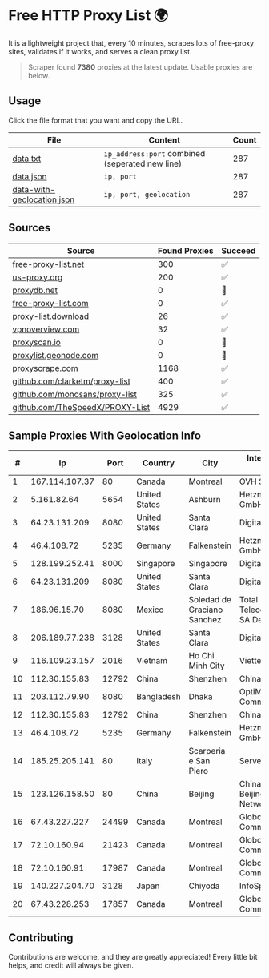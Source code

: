 
# Free HTTP Proxy List 🌍

It is a lightweight project that, every 10 minutes, scrapes lots of free-proxy sites, validates if it works, and serves a clean proxy list.


> Scraper found **7380** proxies at the latest update. Usable proxies are below.

## Usage

Click the file format that you want and copy the URL.


|File|Content|Count|
|----|-------|-----|
|[data.txt](https://raw.githubusercontent.com/themiralay/Proxy-List-World/master/data.txt)|`ip_address:port` combined (seperated new line)|287|
|[data.json](https://raw.githubusercontent.com/themiralay/Proxy-List-World/master/data.json)|`ip, port`|287|
|[data-with-geolocation.json](https://raw.githubusercontent.com/themiralay/Proxy-List-World/master/data-with-geolocation.json)|`ip, port, geolocation`|287|

## Sources

|Source|Found Proxies|Succeed|
|------|-------------|-------|
|[free-proxy-list.net](https://free-proxy-list.net)|300|✅|
|[us-proxy.org](https://www.us-proxy.org)|200|✅|
|[proxydb.net](http://proxydb.net)|0|🚫|
|[free-proxy-list.com](https://free-proxy-list.com/?page=&port=&type%5B%5D=http&type%5B%5D=https&up_time=0&search=Search)|0|✅|
|[proxy-list.download](https://www.proxy-list.download/HTTP)|26|✅|
|[vpnoverview.com](https://vpnoverview.com/privacy/anonymous-browsing/free-proxy-servers)|32|✅|
|[proxyscan.io](https://www.proxyscan.io)|0|🚫|
|[proxylist.geonode.com](https://proxylist.geonode.com/api/proxy-list?limit=300&page=1&sort_by=lastChecked&sort_type=desc&protocols=http,https)|0|🚫|
|[proxyscrape.com](https://api.proxyscrape.com/v2/?request=displayproxies&protocol=http&timeout=10000&country=all&ssl=all&anonymity=all)|1168|✅|
|[github.com/clarketm/proxy-list](https://raw.githubusercontent.com/clarketm/proxy-list/master/proxy-list-raw.txt)|400|✅|
|[github.com/monosans/proxy-list](https://raw.githubusercontent.com/monosans/proxy-list/main/proxies/http.txt)|325|✅|
|[github.com/TheSpeedX/PROXY-List](https://raw.githubusercontent.com/TheSpeedX/PROXY-List/master/http.txt)|4929|✅|


## Sample Proxies With Geolocation Info

|#|Ip|Port|Country|City|Internet Service Provider|
|-|--|----|-------|----|-------------------------|
|1|167.114.107.37|80|Canada|Montreal|OVH SAS|
|2|5.161.82.64|5654|United States|Ashburn|Hetzner Online GmbH|
|3|64.23.131.209|8080|United States|Santa Clara|DigitalOcean, LLC|
|4|46.4.108.72|5235|Germany|Falkenstein|Hetzner Online GmbH|
|5|128.199.252.41|8000|Singapore|Singapore|DigitalOcean, LLC|
|6|64.23.131.209|8080|United States|Santa Clara|DigitalOcean, LLC|
|7|186.96.15.70|8080|Mexico|Soledad de Graciano Sanchez|Total Play Telecomunicaciones SA De CV|
|8|206.189.77.238|3128|United States|Santa Clara|DigitalOcean, LLC|
|9|116.109.23.157|2016|Vietnam|Ho Chi Minh City|Viettel Corporation|
|10|112.30.155.83|12792|China|Shenzhen|China Mobile|
|11|203.112.79.90|8080|Bangladesh|Dhaka|OptiMax Communication Ltd|
|12|112.30.155.83|12792|China|Shenzhen|China Mobile|
|13|46.4.108.72|5235|Germany|Falkenstein|Hetzner Online GmbH|
|14|185.25.205.141|80|Italy|Scarperia e San Piero|Servereasy Italy|
|15|123.126.158.50|80|China|Beijing|China Unicom Beijing Province Network|
|16|67.43.227.227|24499|Canada|Montreal|GloboTech Communications|
|17|72.10.160.94|21423|Canada|Montreal|GloboTech Communications|
|18|72.10.160.91|17987|Canada|Montreal|GloboTech Communications|
|19|140.227.204.70|3128|Japan|Chiyoda|InfoSphere|
|20|67.43.228.253|17857|Canada|Montreal|GloboTech Communications|



## Contributing

Contributions are welcome, and they are greatly appreciated! Every
little bit helps, and credit will always be given.

